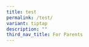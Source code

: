 ```yaml
---
title: test
permalink: /test/
variant: tiptap
description: ""
third_nav_title: For Parents
---
```

<p></p>